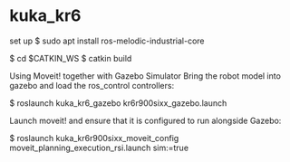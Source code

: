 # kuka_kr6
set up
$ sudo apt install ros-melodic-industrial-core

$ cd $CATKIN_WS
$ catkin build

Using Moveit! together with Gazebo Simulator
Bring the robot model into gazebo and load the ros_control controllers: 

$ roslaunch kuka_kr6_gazebo kr6r900sixx_gazebo.launch

Launch moveit! and ensure that it is configured to run alongside Gazebo: 

$ roslaunch kuka_kr6r900sixx_moveit_config moveit_planning_execution_rsi.launch sim:=true
